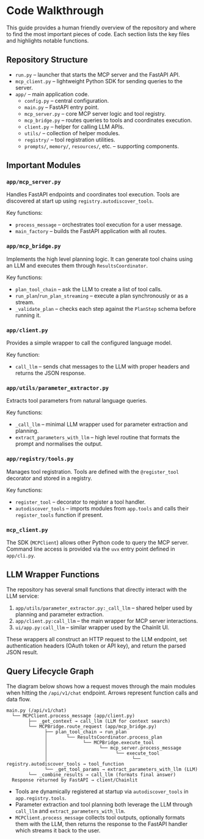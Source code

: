 # Code Walkthrough

This guide provides a human friendly overview of the repository and where to find the most important pieces of code.  Each section lists the key files and highlights notable functions.

## Repository Structure

- `run.py` – launcher that starts the MCP server and the FastAPI API.
- `mcp_client.py` – lightweight Python SDK for sending queries to the server.
- `app/` – main application code.
  - `config.py` – central configuration.
  - `main.py` – FastAPI entry point.
  - `mcp_server.py` – core MCP server logic and tool registry.
  - `mcp_bridge.py` – routes queries to tools and coordinates execution.
  - `client.py` – helper for calling LLM APIs.
  - `utils/` – collection of helper modules.
  - `registry/` – tool registration utilities.
  - `prompts/`, `memory/`, `resources/`, etc. – supporting components.

## Important Modules

### `app/mcp_server.py`
Handles FastAPI endpoints and coordinates tool execution.  Tools are discovered at start up using `registry.autodiscover_tools`.

Key functions:
- `process_message` – orchestrates tool execution for a user message.
- `main_factory` – builds the FastAPI application with all routes.

### `app/mcp_bridge.py`
Implements the high level planning logic.  It can generate tool chains using an LLM and executes them through `ResultsCoordinator`.

Key functions:
- `plan_tool_chain` – ask the LLM to create a list of tool calls.
- `run_plan`/`run_plan_streaming` – execute a plan synchronously or as a stream.
- `_validate_plan` – checks each step against the `PlanStep` schema before running it.

### `app/client.py`
Provides a simple wrapper to call the configured language model.

Key function:
- `call_llm` – sends chat messages to the LLM with proper headers and returns the JSON response.

### `app/utils/parameter_extractor.py`
Extracts tool parameters from natural language queries.

Key functions:
- `_call_llm` – minimal LLM wrapper used for parameter extraction and planning.
- `extract_parameters_with_llm` – high level routine that formats the prompt and normalises the output.

### `app/registry/tools.py`
Manages tool registration.  Tools are defined with the `@register_tool` decorator and stored in a registry.

Key functions:
- `register_tool` – decorator to register a tool handler.
- `autodiscover_tools` – imports modules from `app.tools` and calls their `register_tools` function if present.

### `mcp_client.py`
The SDK (`MCPClient`) allows other Python code to query the MCP server.  Command line access is provided via the `uvx` entry point defined in `app/cli.py`.

## LLM Wrapper Functions
The repository has several small functions that directly interact with the LLM service:

1. `app/utils/parameter_extractor.py:_call_llm` – shared helper used by planning and parameter extraction.
2. `app/client.py:call_llm` – the main wrapper for MCP server interactions.
3. `ui/app.py:call_llm` – similar wrapper used by the Chainlit UI.

These wrappers all construct an HTTP request to the LLM endpoint, set authentication headers (OAuth token or API key), and return the parsed JSON result.

## Query Lifecycle Graph

The diagram below shows how a request moves through the main modules when hitting
the `/api/v1/chat` endpoint.  Arrows represent function calls and data flow.

```text
main.py (/api/v1/chat)
  └── MCPClient.process_message (app/client.py)
        ├── _get_context → call_llm (LLM for context search)
        └── MCPBridge.route_request (app/mcp_bridge.py)
              ├── plan_tool_chain → run_plan
              │       └── ResultsCoordinator.process_plan
              │             └── MCPBridge.execute_tool
              │                   └── mcp_server.process_message
              │                         └── execute_tool
              │                               └── registry.autodiscover_tools → tool_function
              └── _get_tool_params → extract_parameters_with_llm (LLM)
        └── _combine_results → call_llm (formats final answer)
  Response returned by FastAPI → client/Chainlit
```

- Tools are dynamically registered at startup via
  `autodiscover_tools` in `app.registry.tools`.
- Parameter extraction and tool planning both leverage the LLM
  through `call_llm` and `extract_parameters_with_llm`.
- `MCPClient.process_message` collects tool outputs, optionally
  formats them with the LLM, then returns the response to the
  FastAPI handler which streams it back to the user.

